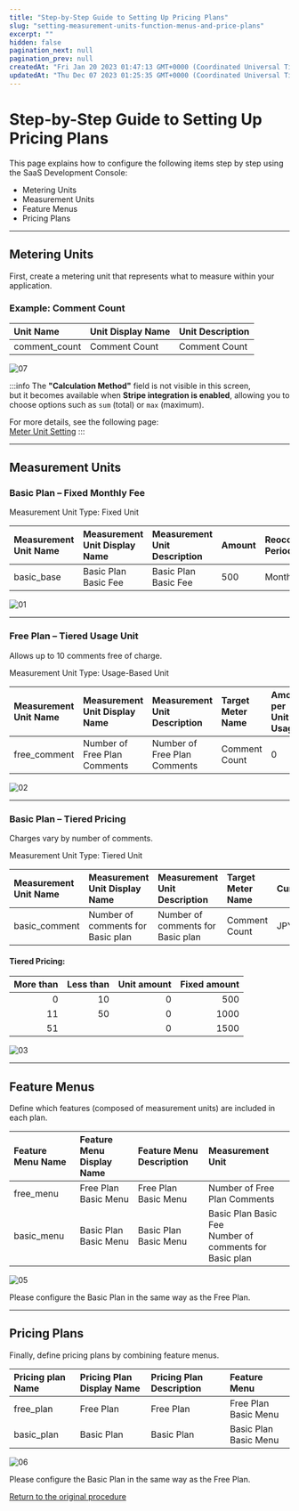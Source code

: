 ```yaml
---
title: "Step-by-Step Guide to Setting Up Pricing Plans"
slug: "setting-measurement-units-function-menus-and-price-plans"
excerpt: ""
hidden: false
pagination_next: null
pagination_prev: null
createdAt: "Fri Jan 20 2023 01:47:13 GMT+0000 (Coordinated Universal Time)"
updatedAt: "Thu Dec 07 2023 01:25:35 GMT+0000 (Coordinated Universal Time)"
---
```


# Step-by-Step Guide to Setting Up Pricing Plans

This page explains how to configure the following items step by step using the SaaS Development Console:

- Metering Units
- Measurement Units
- Feature Menus
- Pricing Plans

---

## Metering Units

First, create a metering unit that represents what to measure within your application.

### Example: Comment Count

| Unit Name    | Unit Display Name   | Unit Description |
|:-----------|:-------------|:-----------------|
| comment_count | Comment Count | Comment Count    |


![07](/img/tutorial/manage-rate-plans/setting-measurement-units-function-menus-and-price-plans/setting-measurement-units-function-menus-and-price-plans-07.png)

:::info
The **"Calculation Method"** field is not visible in this screen,  
but it becomes available when **Stripe integration is enabled**, allowing you to choose options such as `sum` (total) or `max` (maximum).

For more details, see the following page:  
[Meter Unit Setting](/docs/part-4/pricing-and-billing/usage-metering)
:::

---

## Measurement Units

### Basic Plan – Fixed Monthly Fee

Measurement Unit Type: Fixed Unit

| Measurement Unit Name | Measurement Unit Display Name | Measurement Unit Description | Amount | Reoccurance Period | Currency |
| :-------------------- | :---------------------------- | :--------------------------- | :----- | :----------------- | :------- |
| basic_base            | Basic Plan Basic Fee          | Basic Plan Basic Fee         | 500    | Month              | JPY      |

![01](/img/tutorial/manage-rate-plans/setting-measurement-units-function-menus-and-price-plans/setting-measurement-units-function-menus-and-price-plans-01.png)

---

### Free Plan – Tiered Usage Unit

Allows up to 10 comments free of charge.

Measurement Unit Type: Usage-Based Unit

| Measurement Unit Name | Measurement Unit Display Name | Measurement Unit Description | Target Meter Name | Amount per Unit Usage | Limit | Currency |
| :-------------------- | :---------------------------- | :--------------------------- | :---------------- | :-------------------- | :---- | :------- |
| free_comment          | Number of Free Plan Comments  | Number of Free Plan Comments | Comment Count     | 0                     | 10    | JPY      |

![02](/img/tutorial/manage-rate-plans/setting-measurement-units-function-menus-and-price-plans/setting-measurement-units-function-menus-and-price-plans-02.png)

---

### Basic Plan – Tiered Pricing

Charges vary by number of comments.

Measurement Unit Type: Tiered Unit

| Measurement Unit Name | Measurement Unit Display Name     | Measurement Unit Description      | Target Meter Name | Currency | Range           | Upper Limit |
| :-------------------- | :-------------------------------- | :-------------------------------- | :---------------- | :------- | :-------------- | ----------: |
| basic_comment         | Number of comments for Basic plan | Number of comments for Basic plan | Comment Count     | JPY      | See table below |         100 |


#### Tiered Pricing:

| More than | Less than | Unit amount | Fixed amount |
| --------: | --------: | ----------: | -----------: |
|         0 |        10 |           0 |          500 |
|        11 |        50 |           0 |         1000 |
|        51 |           |           0 |         1500 |

![03](/img/tutorial/manage-rate-plans/setting-measurement-units-function-menus-and-price-plans/setting-measurement-units-function-menus-and-price-plans-03.png)

---

## Feature Menus

Define which features (composed of measurement units) are included in each plan.

| Feature Menu Name | Feature Menu Display Name  | Feature Menu Description   | Measurement Unit                                                               |
| :---------------- | :------------------------- | :------------------------- | :----------------------------------------------------------------------------- |
| free_menu         | Free Plan Basic Menu       | Free Plan Basic Menu       | Number of Free Plan Comments                                                   |
| basic_menu        | Basic Plan Basic Menu      | Basic Plan Basic Menu      | Basic Plan Basic Fee<br/>Number of comments for Basic plan                     |

![05](/img/tutorial/manage-rate-plans/setting-measurement-units-function-menus-and-price-plans/setting-measurement-units-function-menus-and-price-plans-05.png)

Please configure the Basic Plan in the same way as the Free Plan.

---

## Pricing Plans

Finally, define pricing plans by combining feature menus.

| Pricing plan Name | Pricing Plan Display Name | Pricing Plan Description | Feature Menu               |
| :---------------- | :------------------------ | :----------------------- | :------------------------- |
| free_plan         | Free Plan                 | Free Plan                | Free Plan Basic Menu       |
| basic_plan        | Basic Plan                | Basic Plan               | Basic Plan Basic Menu      |

![06](/img/tutorial/manage-rate-plans/setting-measurement-units-function-menus-and-price-plans/setting-measurement-units-function-menus-and-price-plans-06.png)

Please configure the Basic Plan in the same way as the Free Plan.

[Return to the original procedure](./manage-rate-plans#applying-rate-plans-to-tenants)

